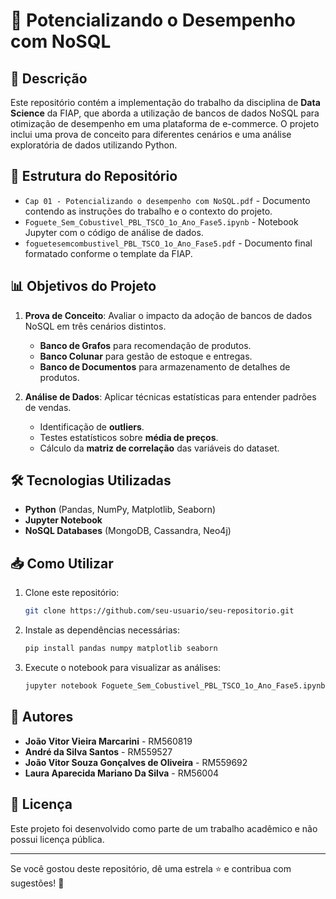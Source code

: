 # 🚀 Potencializando o Desempenho com NoSQL

## 📌 Descrição
Este repositório contém a implementação do trabalho da disciplina de **Data Science** da FIAP, que aborda a utilização de bancos de dados NoSQL para otimização de desempenho em uma plataforma de e-commerce. O projeto inclui uma prova de conceito para diferentes cenários e uma análise exploratória de dados utilizando Python.

## 📂 Estrutura do Repositório
- `Cap 01 - Potencializando o desempenho com NoSQL.pdf` - Documento contendo as instruções do trabalho e o contexto do projeto.
- `Foguete_Sem_Cobustivel_PBL_TSCO_1o_Ano_Fase5.ipynb` - Notebook Jupyter com o código de análise de dados.
- `foguetesemcombustivel_PBL_TSCO_1o_Ano_Fase5.pdf` - Documento final formatado conforme o template da FIAP.

## 📊 Objetivos do Projeto
1. **Prova de Conceito**: Avaliar o impacto da adoção de bancos de dados NoSQL em três cenários distintos.
   - **Banco de Grafos** para recomendação de produtos.
   - **Banco Colunar** para gestão de estoque e entregas.
   - **Banco de Documentos** para armazenamento de detalhes de produtos.

2. **Análise de Dados**: Aplicar técnicas estatísticas para entender padrões de vendas.
   - Identificação de **outliers**.
   - Testes estatísticos sobre **média de preços**.
   - Cálculo da **matriz de correlação** das variáveis do dataset.

## 🛠 Tecnologias Utilizadas
- **Python** (Pandas, NumPy, Matplotlib, Seaborn)
- **Jupyter Notebook**
- **NoSQL Databases** (MongoDB, Cassandra, Neo4j)

## 📥 Como Utilizar
1. Clone este repositório:
   ```bash
   git clone https://github.com/seu-usuario/seu-repositorio.git
   ```
2. Instale as dependências necessárias:
   ```bash
   pip install pandas numpy matplotlib seaborn
   ```
3. Execute o notebook para visualizar as análises:
   ```bash
   jupyter notebook Foguete_Sem_Cobustivel_PBL_TSCO_1o_Ano_Fase5.ipynb
   ```

## 📌 Autores
- **João Vitor Vieira Marcarini** - RM560819
- **André da Silva Santos** - RM559527
- **João Vitor Souza Gonçalves de Oliveira** - RM559692
- **Laura Aparecida Mariano Da Silva** - RM56004

## 📜 Licença
Este projeto foi desenvolvido como parte de um trabalho acadêmico e não possui licença pública.

---

Se você gostou deste repositório, dê uma estrela ⭐ e contribua com sugestões! 🚀

